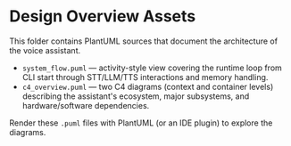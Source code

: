 # Design Overview Assets

This folder contains PlantUML sources that document the architecture of the voice assistant.

- `system_flow.puml` — activity-style view covering the runtime loop from CLI start through STT/LLM/TTS interactions and memory handling.
- `c4_overview.puml` — two C4 diagrams (context and container levels) describing the assistant's ecosystem, major subsystems, and hardware/software dependencies.

Render these `.puml` files with PlantUML (or an IDE plugin) to explore the diagrams.
